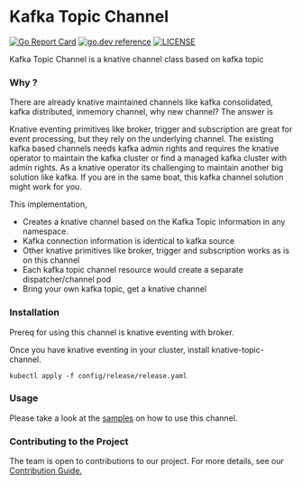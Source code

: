 # Kafka Topic Channel

[![Go Report Card](https://goreportcard.com/badge/github.com/optum/faas-swagger)](https://goreportcard.com/badge/github.com/optum/kafka-topic-channel)
[![go.dev reference](https://img.shields.io/badge/go.dev-reference-007d9c?logo=go&logoColor=white)](https://pkg.go.dev/github.com/optum/kafka-topic-channel)
[![LICENSE](https://img.shields.io/github/license/knative/serving.svg)](https://github.com/optum/kafka-topic-channel/blob/master/LICENSE)

Kafka Topic Channel is a knative channel class based on kafka topic

### Why ?

There are already knative maintained channels like kafka consolidated, kafka distributed, inmemory channel, why new channel? The answer is 

Knative eventing primitives like broker, trigger and subscription are great for event processing, but they rely on the underlying channel. The existing kafka based channels needs kafka admin rights and requires the knative operator to maintain the kafka cluster or find a managed kafka cluster with admin rights. As a knative operator its challenging to maintain another big solution like kafka. If you are in the same boat, this kafka channel solution might work for you.

This implementation,

* Creates a knative channel based on the Kafka Topic information in any namespace.
* Kafka connection information is identical to kafka source
* Other knative primitives like broker, trigger and subscription works as is on this channel
* Each kafka topic channel resource would create a separate dispatcher/channel pod
* Bring your own kafka topic, get a knative channel

### Installation

Prereq for using this channel is knative eventing with broker. 

Once you have knative eventing in your cluster, install knative-topic-channel.

```shell
kubectl apply -f config/release/release.yaml
```

### Usage

Please take a look at the [samples](./samples) on how to use this channel.

### Contributing to the Project
The team is open to contributions to our project. For more details, see our [Contribution Guide.](./CONTRIBUTING.md)
